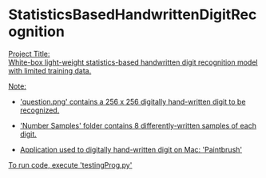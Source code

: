 # StatisticsBasedHandwrittenDigitRecognition

<u>Project Title:<u>
<br>
White-box light-weight statistics-based handwritten digit recognition model with limited training data.

Note:

* 'question.png' contains a 256 x 256 digitally hand-written digit to be recognized.

* 'Number Samples' folder contains 8 differently-written samples of each digit.

* Application used to digitally hand-written digit on Mac: 'Paintbrush'


To run code,
execute 'testingProg.py'
